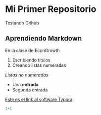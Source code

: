 # Mi Primer Repositorio
Testando Github

## Aprendiendo Markdown

En la clase de  EconGrowth 

1. Escribiendo títulos
2. Creando listas numeradas 


*Listas no numeradas*

* Una **entrada**
* Segunda entrada 


[Este es el link al software Typora](https://typora.io/) 

```python
1+1
```

 





